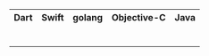 <table>
<tr>
<th>Dart</th>
<th>Swift</th>
<th>golang</th>
<th>Objective-C</th>
<th>Java</th>
</tr>

<tr>
<td>

  ```dart
  ```  
</td>
<td>

  ```swift
  ```

</td>
<td>

  ```golang
  ```
</td>
<td>

  ```objc
  ```
</td>
<td>

  ```java
  ```
</td>
</tr>
</table>
